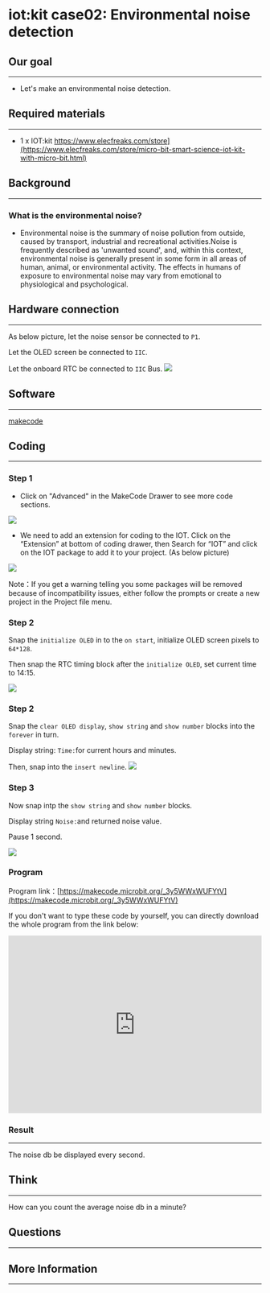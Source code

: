 # iot:kit case02: Environmental noise detection

## Our goal
---

-  Let's make an environmental noise detection. 


## Required materials 
---

- 1 x IOT:kit https://www.elecfreaks.com/store](https://www.elecfreaks.com/store/micro-bit-smart-science-iot-kit-with-micro-bit.html)


## Background
---

### What is the environmental noise?

- Environmental noise is the summary of noise pollution from outside, caused by transport, industrial and recreational activities.Noise is frequently described as 'unwanted sound', and, within this context, environmental noise is generally present in some form in all areas of human, animal, or environmental activity. The effects in humans of exposure to environmental noise may vary from emotional to physiological and psychological.



## Hardware connection
---

As below picture, let the noise sensor be connected to `P1`.

Let the OLED screen be connected to `IIC`. 

Let the onboard RTC be connected to `IIC` Bus. 
![](./images/case_02_01.png)


## Software
---

[makecode](https://makecode.microbit.org/#)

## Coding
---

### Step 1
- Click on "Advanced" in the MakeCode Drawer to see more code sections.

![](./images/iot_bit_11.jpg)

- We need to add an extension for coding to the IOT. Click on the “Extension” at bottom of coding drawer, then Search for “IOT” and click on the IOT package to add it to your project. (As below picture) 

![](./images/iot_bit_12.jpg)

Note：If you get a warning telling you some packages will be removed because of incompatibility issues, either follow the prompts or create a new project in the Project file menu.

### Step 2

Snap the `initialize OLED` in to the `on start`, initialize OLED screen pixels to `64*128`.

Then snap the RTC timing block after the `initialize OLED`, set current time to 14:15.

![](./images/case_02_02.png)


### Step 2

Snap the `clear OLED display`, `show string` and `show number` blocks into the `forever` in turn.

Display string: `Time:`for current hours and minutes.

Then, snap into the `insert newline`. 
![](./images/case_02_03.png)


### Step 3

Now snap intp the `show string` and `show number` blocks.

Display string `Noise:`and returned noise value. 

Pause 1 second.

![](./images/case_02_04.png)

### Program

Program link：[https://makecode.microbit.org/_3y5WWxWUFYtV](https://makecode.microbit.org/_3y5WWxWUFYtV)

If you don't want to type these code by yourself, you can directly download the whole program from the link below:

<div style="position:relative;height:0;padding-bottom:70%;overflow:hidden;"><iframe style="position:absolute;top:0;left:0;width:100%;height:100%;" src="https://makecode.microbit.org/#pub:_3y5WWxWUFYtV" frameborder="0" sandbox="allow-popups allow-forms allow-scripts allow-same-origin"></iframe></div>  


### Result
---
The noise db be displayed every second.


## Think 
---

How can you count the average noise db in a minute?


## Questions
---


## More Information  
---

 
